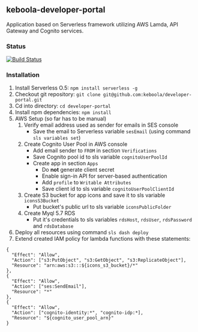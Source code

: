 ## keboola-developer-portal

Application based on Serverless framework utilizing AWS Lamda, API Gateway and Cognito services.


### Status

[![Build Status](https://travis-ci.org/keboola/developer-portal.svg?branch=master)](https://travis-ci.org/keboola/developer-portal)


### Installation

1. Install Serverless O.5: `npm install serverless -g`
2. Checkout git repository: `git clone git@github.com:keboola/developer-portal.git`
3. Cd into directory: `cd developer-portal`
4. Install npm dependencies: `npm install`
5. AWS Setup (so far has to be manual)
    1. Verify email address used as sender for emails in SES console
        - Save the email to Serverless variable `sesEmail` (using command `sls variables set`)
    2. Create Cognito User Pool in AWS console
        - Add email sender to `FROM` in section `Verifications`
        - Save Cognito pool id to sls variable `cognitoUserPoolId`
        - Create app in section `Apps`
            - Do **not** generate client secret
            - Enable sign-in API for server-based authentication
            - Add `profile` to `Writable Attributes`
            - Save client id to sls variable `cognitoUserPoolClientId`
    3. Create S3 bucket for app icons and save it to sls variable `iconsS3Bucket`
        - Put bucket's public url to sls variable `iconsPublicFolder`
    4. Create Myql 5.7 RDS
        - Put it's credentials to sls variables `rdsHost`, `rdsUser`, `rdsPassword` and `rdsDatabase`
6. Deploy all resources using command `sls dash deploy`
7. Extend created IAM policy for lambda functions with these statements: 
```
{
  "Effect": "Allow",
  "Action": ["s3:PutObject", "s3:GetObject", "s3:ReplicateObject"],
  "Resource": "arn:aws:s3:::${icons_s3_bucket}/*"
},
{
  "Effect": "Allow",
  "Action": ["ses:SendEmail"],
  "Resource": "*"
},
{
  "Effect": "Allow",
  "Action": ["cognito-identity:*", "cognito-idp:*],
  "Resource": "${cognito_user_pool_arn}"
}
```
